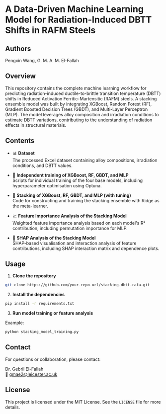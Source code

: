# A Data-Driven Machine Learning Model for Radiation-Induced DBTT Shifts in RAFM Steels

## Authors

Pengxin Wang, G. M. A. M. El-Fallah

## Overview

This repository contains the complete machine learning workflow for predicting radiation-induced ductile-to-brittle transition temperature (DBTT) shifts in Reduced Activation Ferritic-Martensitic (RAFM) steels. A stacking ensemble model was built by integrating XGBoost, Random Forest (RF), Gradient Boosted Decision Trees (GBDT), and Multi-Layer Perceptron (MLP). The model leverages alloy composition and irradiation conditions to estimate DBTT variations, contributing to the understanding of radiation effects in structural materials.

## Contents

- 📊 **Dataset**  
  The processed Excel dataset containing alloy compositions, irradiation conditions, and DBTT values.

- 🧠 **Independent training of XGBoost, RF, GBDT, and MLP**  
  Scripts for individual training of the four base models, including hyperparameter optimisation using Optuna.

- 🔀 **Stacking of XGBoost, RF, GBDT, and MLP (with tuning)**  
  Code for constructing and training the stacking ensemble with Ridge as the meta-learner.

- 📈 **Feature Importance Analysis of the Stacking Model**  
  Weighted feature importance analysis based on each model's R² contribution, including permutation importance for MLP.

- 🧩 **SHAP Analysis of the Stacking Model**  
  SHAP-based visualisation and interaction analysis of feature contributions, including SHAP interaction matrix and dependence plots.

## Usage

1. **Clone the repository**

```bash
git clone https://github.com/your-repo-url/stacking-dbtt-rafa.git
```

2. **Install the dependencies**

```bash
pip install -r requirements.txt
```

3. **Run model training or feature analysis**

Example:

```bash
python stacking_model_training.py
```

## Contact

For questions or collaboration, please contact:

Dr. Gebril El-Fallah  
📧 gmae2@leicester.ac.uk

## License

This project is licensed under the MIT License. See the `LICENSE` file for more details.

